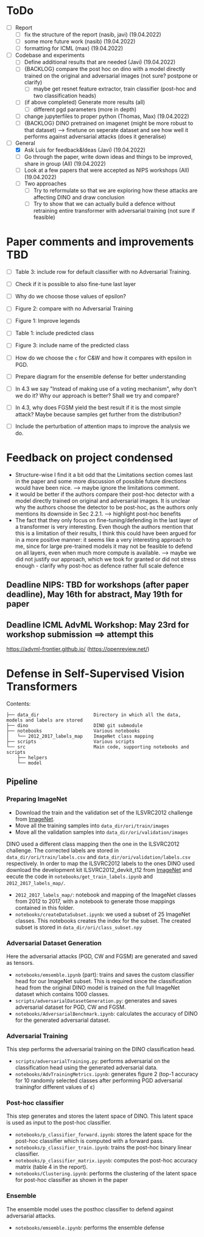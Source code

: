 # ToDo
- [ ] Report
    - [ ] fix the structure of the report (nasib, javi) (19.04.2022)
    - [ ] some more future work (nasib) (19.04.2022)
    - [ ] formatting for ICML (max) (19.04.2022)
- [ ] Codebase and experiments
    - [ ] Define additional results that are needed (Javi) (19.04.2022)
    - [ ] {BACKLOG} compare the post hoc on dino with a model directly trained on the original and adversarial images (not sure? postpone or clarify)
        - [ ] maybe get resnet feature extractor, train classifier (post-hoc and two classification heads)
    - [ ] (if above completed) Generate more results (all)
        - [ ] different pgd parameters (more in depth)
    - [ ] change jupyterfiles to proper python (Thomas, Max) (19.04.2022)
    - [ ] {BACKLOG} DINO pretrained on imagenet (might be more robust to that dataset) --> finetune on seperate dataset and see how well it performs against adversarial attacks (does it generalise)
- [ ] General
    - [x] Ask Luis for feedback&Ideas (Javi) (19.04.2022)
    - [ ] Go through the paper, write down ideas and things to be improved, share in group (All) (19.04.2022)
    - [ ] Look at a few papers that were accepted as NIPS workshops (All) (19.04.2022)
    - [ ] Two approaches
        - [ ] Try to reformulate so that we are exploring how these attacks are affecting DINO and draw conclusion
        - [ ] Try to show that we can actually build a defence without retraining entire transformer with adversarial training (not sure if feasible)
    
# Paper comments and improvements TBD

- [ ] Table 3: include row for default classifier with no Adversarial Training.
- [ ] Check if it is possible to also fine-tune last layer
- [ ] Why do we choose those values of epsilon?
- [ ] Figure 2: compare with no Adversarial Training
- [ ] Figure 1: Improve legends
- [ ] Table 1: include predicted class
- [ ] Figure 3: include name of the predicted class
- [ ] How do we choose the `c` for C&W and how it compares with epsilon in PGD.
- [ ] Prepare diagram for the ensemble defense for better understanding
- [ ] In 4.3 we say "Instead of making use of a voting mechanism", why don't we do it? Why our approach is better? Shall we try and compare?
- [ ] In 4.3, why does FGSM yield the best result if it is the most simple attack? Maybe because samples get further from the distribution?
- [ ] Include the perturbation of attention maps to improve the analysis we do.


# Feedback on project condensed
- Structure-wise I find it a bit odd that the Limitations section comes last in the paper and some more discussion of possible future directions would have been nice. --> maybe ignore the limitations comment.
- it would be better if the authors compare their post-hoc detector with a model directly trained on original and adversarial images. It is unclear why the authors choose the detector to be post-hoc, as the authors only mentions its downside in Sec 2.2.1. --> highlight post-hoc benefits
- The fact that they only focus on fine-tuning/defending in the last layer of a transformer is very interesting. Even though the authors mention that this is a limitation of their results, I think this could have been argued for in a more positive manner: it seems like a very interesting approach to me, since for large pre-trained models it may not be feasible to defend on all layers, even when much more compute is available. --> maybe we did not justify our approach, which we took for granted or did not stress enough - clarify why post-hoc as defence rather full scale defence


## Deadline NIPS:   TBD for workshops (after paper deadline), May 16th for abstract, May 19th for paper

## Deadline ICML AdvML Workshop:  May 23rd for workshop submission ==> attempt this
https://advml-frontier.github.io/
(https://openreview.net/)

# Defense in Self-Supervised Vision Transformers

Contents:

```
├── data_dir                    Directory in which all the data, models and labels are stored
├── dino                        DINO git submodule
├── notebooks                   Various notebooks
│   └── 2012_2017_labels_map    ImageNet class mapping
├── scripts                     Various scripts
└── src                         Main code, supporting notebooks and scripts
    ├── helpers                 
    └── model
```

## Pipeline

### Preparing ImageNet
- Download the train and the validation set of the ILSVRC2012 challenge from [ImageNet](https://image-net.org).
- Move all the training samples into `data_dir/ori/train/images`
- Move all the validation samples into `data_dir/ori/validation/images`

DINO used a different class mapping then the one in the ILSVRC2012 challenge.
The corrected labels are stored in `data_dir/ori/train/labels.csv` and `data_dir/ori/validation/labels.csv` respectively.
In order to map the ILSVRC2012 labels to the ones DINO used download the development kit ILSVRC2012_devkit_t12 from [ImageNet](https://image-net.org) and eecute the code in `notebooks/get_train_labels.ipynb` and `2012_2017_labels_map/`.
- `2012_2017_labels_map/`: notebook and mapping of the ImageNet classes from 2012 to 2017, with a notebook to generate those mappings contained in this folder.
- `notebooks/createDataSubset.ipynb`: we used a subset of 25 ImageNet classes. This notebooks creates the index for the subset. The created subset is stored in `data_dir/ori/class_subset.npy`

### Adversarial Dataset Generation

Here the adversarial attacks (PGD, CW and FGSM) are generated and saved as tensors. 

- `notebooks/emsemble.ipynb` (part): trains and saves the custom classifier head for our ImageNet subset. This is required since the classification head from the original DINO model is trained on the full ImageNet dataset which contains 1000 classes.
- `scripts/adversarialDatasetGeneration.py`: generates and saves adversarial dataset for PGD, CW and FGSM.
- `notebooks/AdversarialBenchmark.ipynb`: calculates the accuracy of DINO for the generated adversarial dataset.

### Adversarial Training

This step performs the adversarial training on the DINO classification head.

- `scripts/adversarialTraining.py`: performs adversarial on the classification head using the generated adversarial data.
- `notebooks/AdvTrainingMetrics.ipynb`: generates figure 2 (top-1 accuracy for 10 randomly selected classes after performing PGD adversarial trainingfor different values of ε)

### Post-hoc classifier

This step generates and stores the latent space of DINO. This latent space is used as input to the post-hoc classifier.

- `notebooks/p_classifier_forward.ipynb`: stores the latent space for the post-hoc classifier which is computed with a forward pass.
- `notebooks/p_classifier_train.ipynb`: trains the post-hoc binary linear classifier.
- `notebooks/p_classifier_matrix.ipynb`: computes the post-hoc accuracy matrix (table 4 in the report).
- `notebooks/Clustering.ipynb`: performs the clustering of the latent space for post-hoc classifier as shown in the paper

### Ensemble

The ensemble model uses the posthoc classifier to defend against adversarial attacks.

- `notebooks/emsemble.ipynb`: performs the ensemble defense
